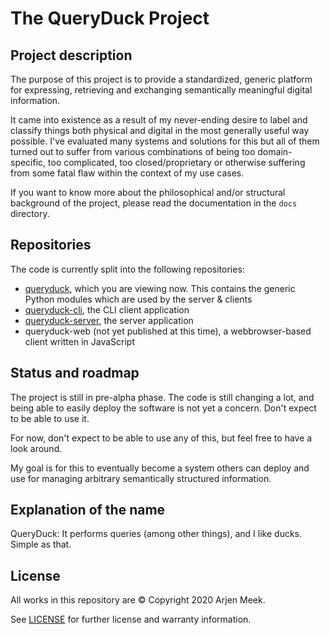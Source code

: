# The QueryDuck Project

## Project description

The purpose of this project is to provide a standardized, generic platform for expressing, retrieving and exchanging semantically meaningful digital information.

It came into existence as a result of my never-ending desire to label and classify things both physical and digital in the most generally useful way possible. I've evaluated many systems and solutions for this but all of them turned out to suffer from various combinations of being too domain-specific, too complicated, too closed/proprietary or otherwise suffering from some fatal flaw within the context of my use cases.

If you want to know more about the philosophical and/or structural background of the project, please read the documentation in the `docs` directory.


## Repositories

The code is currently split into the following repositories:

- [queryduck](https://github.com/arjenmeek/queryduck), which you are viewing now. This contains the generic Python modules which are used by the server & clients
- [queryduck-cli](https://github.com/arjenmeek/queryduck-cli), the CLI client application
- [queryduck-server](https://github.com/arjenmeek/queryduck-server), the server application
- queryduck-web (not yet published at this time), a webbrowser-based client written in JavaScript


## Status and roadmap

The project is still in pre-alpha phase. The code is still changing a lot, and being able to easily deploy the software is not yet a concern. Don't expect to be able to use it.

For now, don't expect to be able to use any of this, but feel free to have a look around.

My goal is for this to eventually become a system others can deploy and use for managing arbitrary semantically structured information.


## Explanation of the name

QueryDuck: It performs queries (among other things), and I like ducks. Simple as that.


## License

All works in this repository are © Copyright 2020 Arjen Meek.

See [LICENSE](LICENSE) for further license and warranty information.
